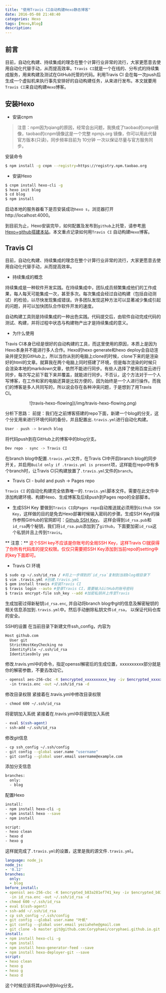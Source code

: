 ```yaml
---
title: "使用Travis CI自动构建Hexo静态博客" 
date: 2016-05-08 21:48:40
categories: Hexo
tags: [Hexo,Blog]
description:
---
```


## 前言

目前，自动化构建、持续集成的理念在整个计算行业非常的流行，大家更愿意去使用自动化代替手动，从而提高效率。`Travis CI`就是一个在线的、分布式的持续集成服务，用来构建及测试在GitHub托管的代码。利用Travis CI 会在每一次push后生成一个虚拟机来执行事先安排好的自动构建任务，从来进行发布。本文就要用`Travis CI`来自动构建`Hexo`博客。
<!--more-->

## 安装Hexo

* 安装cnpm

> 注意：npm因为qiang的原因，经常会出问题，我换成了taobao的cmpn镜像，taobao的cnpm镜像这是一个完整 npmjs.org 镜像，你可以用此代替官方版本(只读)，同步频率目前为 10分钟 一次以保证尽量与官方服务同步。

安装命令
```bash
$ npm install -g cnpm --registry=https://registry.npm.taobao.org
```

* 安装Hexo

```bash
$ cnpm install hexo-cli -g
$ hexo init blog
$ cd blog
$ npm install
```

启动本地的服务器看下是否安装成功`hexo s`，浏览器打开http://localhost:4000。

到目前为止，Hexo安装完毕，如何配置及发布到`github`上托管，请参考[用Hexo+github搭建本站](./hexo-blog-1.md)。本文重点记录如何用`Travis CI` 自动构建`Hexo`博客。

## Travis CI
目前，自动化构建、持续集成的理念在整个计算行业非常的流行，大家更愿意去使用自动化代替手动，从而提高效率。

* 持续集成的概念

持续集成是一种软件开发实践。在持续集成中，团队成员频繁集成他们的工作成果，每人每天可能集成一次，甚至多次。每次集成会经过自动构建（包括自动测试）的检验，以尽快发现集成错误。许多团队发现这种方法可以显著减少集成引起的问题，并可以加快团队合作软件开发的速度。

自动构建工具则是持续集成的一种出色实践。代码提交后，由软件自动完成代码的测试、构建，并将过程中状态与构建物产出才是持续集成的意义。

* 为什么使用

Travis CI本身已经是很好的自动构建的工具，而这里使用的原因，本质上是因为Hexo本身并不能进行多人合作。Hexo的hexo generate和hexo deploy会自动渲染并提交到GitHub上，所以当你从别的电脑上clone的时候，clone下来的是渲染好的html的文章。就算我在两个电脑上同时搭建了环境，但是每次渲染的时候只会渲染本地的markdown文章，依然不能进行同步。有些人选择了使用百度云进行同步，每次写之前下载下来并覆盖，就能进行同步。不否认，这个方法对于一个人写博客，在工作和家的电脑还算是比较方便的，因为始终是一个人进行操作。而我们的博客是多人共同写的，所以说会存在各种冲突问题，于是想到了用Travis CI。

<center>![travis-hexo-flowing](/img/travis-hexo-flowing.png)</center>

分析下思路：
前提：我们在之前博客搭建的repo下面，新建一个blog的分支，这个分支用来进行环境代码的备份，并且配置出`.travis.yml`进行自动化构建。

```bash
User - push -> branch blog
```

将代码push到在GitHub上的博客中的blog分支。

```bash
Dev repo - sync -> Travis CI
```

在branch blog中配置`.travis.yml`文件，在Travis CI中开启branch blog的同步开关，并启用`Build only if .travis.yml is present`项，这样能在repo中有多个branch时，让Travis CI只构建放置了`.travis.yml`文件的`branch`。

* Travis CI - build and push -> Pages repo

`Travis CI` 的自动化构建完全依靠唯一的`.travis.yml`脚本文件。需要在此文件中添加构建环境、构建Hexo、生成博客及后续push到Pages repo的全部脚本。

* 生成SSH Key
要做到`Travis CI`向`Pages repo`自动推送就必须用到`Github SSH Key`，这样做的目的是免去Hexo部署时候输入密码的步骤。生成SSH Key的操作参照GitHub的官网即可：[Github SSH Key](https://help.github.com/articles/generating-an-ssh-key/)。
这样会得到`id_rsa.pub`和`id_rsa`两个秘钥，我们将`id_rsa.pub`添加到了`github`，下面要加密`id_rsa`这个私钥并且上传到`Travis`。

** 注意：** <font color=red>这个SSH key不应该是你账号的全局SSH Key，这样Travis CI就获得了你所有代码库的提交权限。仅仅只需要把SSH Key添加到当前repo的setting中的key下面即可。</font>

* Travis CI 环境
```bash
$ sudo cp ~/.ssh/id_rsa / #将上一步得到的`id_rsa`复制到当前blog根目录下
$ vim .travis.yml #创建.travis.yml
$ gem install travis #安装Travis CI
$ travis login --auto #登录Travis CI，需要输入GitHub的账号密码
$ travis encrypt-file ssh_key --add #加密私钥并上传至Travis
```

生成加密过得新秘钥`id_rsa.enc`, 并自动将branch blog中git的信息及解密秘钥的相关信息添加到`.travis.yml`中。然后手动删除私钥文件`id_rsa`， 以保证代码仓库的安全。

SSH的设置
在当前目录下新建文件ssh_config，内容为

```bash
Host github.com
  User git
  StrictHostKeyChecking no
  IdentityFile ~/.ssh/id_rsa
  IdentitiesOnly yes
```

修改.travis.yml中的命令，指定openssl解密后的生成位置，xxxxxxxxxx部分就是你的解密参数，不要去改动它。

```bash
- openssl aes-256-cbc -K $encrypted_xxxxxxxxxx_key -iv $encrypted_xxxxxxxxxx_iv
  -in travis.enc -out ~/.ssh/id_rsa -d
```

修改目录权限
紧接着在.travis.yml中修改目录权限

```bash
- chmod 600 ~/.ssh/id_rsa
```

将密钥加入系统
紧接着在.travis.yml中将密钥加入系统

```bash
- eval $(ssh-agent)
- ssh-add ~/.ssh/id_rsa
```

修改git信息

```bash
- cp ssh_config ~/.ssh/config
- git config --global user.name "username"
- git config --global user.email username@example.com
```

添加分支信息

```bash
branches:
  only:
  - blog
```
配置Hexo

```bash
install:
- npm install hexo-cli -g
- npm install hexo --save
- npm install

script:
- hexo clean
- hexo d
- hexo g
```

这样就完成了`.travis.yml`的设置，这里是我的源文件`.travis.yml`。

```yml
language: node_js
node_js:
- '0.12'
branches:
  only:
  - blog
before_install:
- openssl aes-256-cbc -K $encrypted_b83a281ef741_key -iv $encrypted_b83a281ef741_iv
  -in id_rsa.enc -out ~/.ssh/id_rsa -d
- chmod 600 ~/.ssh/id_rsa
- eval $(ssh-agent)
- ssh-add ~/.ssh/id_rsa
- cp ssh_config ~/.ssh/config
- git config --global user.name "叶帆"
- git config --global user.email yeziahehe@gmail.com
- git clone -b master git@github.com:Coryphaei/coryphaei.github.io.git .deploy_git
install:
- npm install hexo-cli -g
- npm install
- npm install hexo-generator-feed --save
- npm install hexo-deployer-git --save
script:
- hexo clean
- hexo g
- hexo g
- hexo d
```
这个时候应该将其push到blog分支。
